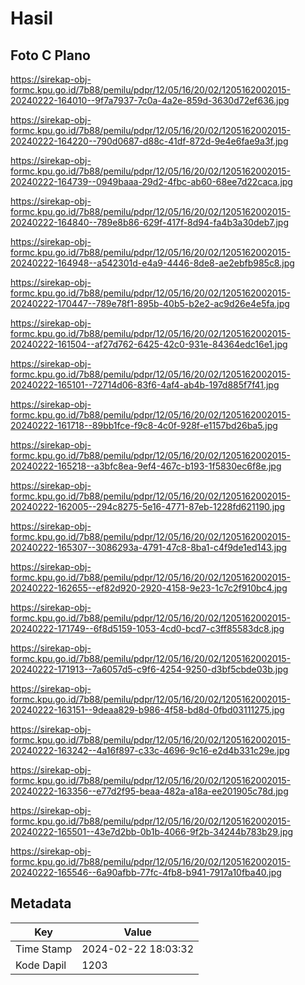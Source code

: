 # Hasil

## Foto C Plano

https://sirekap-obj-formc.kpu.go.id/7b88/pemilu/pdpr/12/05/16/20/02/1205162002015-20240222-164010--9f7a7937-7c0a-4a2e-859d-3630d72ef636.jpg

https://sirekap-obj-formc.kpu.go.id/7b88/pemilu/pdpr/12/05/16/20/02/1205162002015-20240222-164220--790d0687-d88c-41df-872d-9e4e6fae9a3f.jpg

https://sirekap-obj-formc.kpu.go.id/7b88/pemilu/pdpr/12/05/16/20/02/1205162002015-20240222-164739--0949baaa-29d2-4fbc-ab60-68ee7d22caca.jpg

https://sirekap-obj-formc.kpu.go.id/7b88/pemilu/pdpr/12/05/16/20/02/1205162002015-20240222-164840--789e8b86-629f-417f-8d94-fa4b3a30deb7.jpg

https://sirekap-obj-formc.kpu.go.id/7b88/pemilu/pdpr/12/05/16/20/02/1205162002015-20240222-164948--a542301d-e4a9-4446-8de8-ae2ebfb985c8.jpg

https://sirekap-obj-formc.kpu.go.id/7b88/pemilu/pdpr/12/05/16/20/02/1205162002015-20240222-170447--789e78f1-895b-40b5-b2e2-ac9d26e4e5fa.jpg

https://sirekap-obj-formc.kpu.go.id/7b88/pemilu/pdpr/12/05/16/20/02/1205162002015-20240222-161504--af27d762-6425-42c0-931e-84364edc16e1.jpg

https://sirekap-obj-formc.kpu.go.id/7b88/pemilu/pdpr/12/05/16/20/02/1205162002015-20240222-165101--72714d06-83f6-4af4-ab4b-197d885f7f41.jpg

https://sirekap-obj-formc.kpu.go.id/7b88/pemilu/pdpr/12/05/16/20/02/1205162002015-20240222-161718--89bb1fce-f9c8-4c0f-928f-e1157bd26ba5.jpg

https://sirekap-obj-formc.kpu.go.id/7b88/pemilu/pdpr/12/05/16/20/02/1205162002015-20240222-165218--a3bfc8ea-9ef4-467c-b193-1f5830ec6f8e.jpg

https://sirekap-obj-formc.kpu.go.id/7b88/pemilu/pdpr/12/05/16/20/02/1205162002015-20240222-162005--294c8275-5e16-4771-87eb-1228fd621190.jpg

https://sirekap-obj-formc.kpu.go.id/7b88/pemilu/pdpr/12/05/16/20/02/1205162002015-20240222-165307--3086293a-4791-47c8-8ba1-c4f9de1ed143.jpg

https://sirekap-obj-formc.kpu.go.id/7b88/pemilu/pdpr/12/05/16/20/02/1205162002015-20240222-162655--ef82d920-2920-4158-9e23-1c7c2f910bc4.jpg

https://sirekap-obj-formc.kpu.go.id/7b88/pemilu/pdpr/12/05/16/20/02/1205162002015-20240222-171749--6f8d5159-1053-4cd0-bcd7-c3ff85583dc8.jpg

https://sirekap-obj-formc.kpu.go.id/7b88/pemilu/pdpr/12/05/16/20/02/1205162002015-20240222-171913--7a6057d5-c9f6-4254-9250-d3bf5cbde03b.jpg

https://sirekap-obj-formc.kpu.go.id/7b88/pemilu/pdpr/12/05/16/20/02/1205162002015-20240222-163151--9deaa829-b986-4f58-bd8d-0fbd03111275.jpg

https://sirekap-obj-formc.kpu.go.id/7b88/pemilu/pdpr/12/05/16/20/02/1205162002015-20240222-163242--4a16f897-c33c-4696-9c16-e2d4b331c29e.jpg

https://sirekap-obj-formc.kpu.go.id/7b88/pemilu/pdpr/12/05/16/20/02/1205162002015-20240222-163356--e77d2f95-beaa-482a-a18a-ee201905c78d.jpg

https://sirekap-obj-formc.kpu.go.id/7b88/pemilu/pdpr/12/05/16/20/02/1205162002015-20240222-165501--43e7d2bb-0b1b-4066-9f2b-34244b783b29.jpg

https://sirekap-obj-formc.kpu.go.id/7b88/pemilu/pdpr/12/05/16/20/02/1205162002015-20240222-165546--6a90afbb-77fc-4fb8-b941-7917a10fba40.jpg


## Metadata

| Key        | Value               |
| ---------- | ------------------- |
| Time Stamp | 2024-02-22 18:03:32 |
| Kode Dapil | 1203                |



